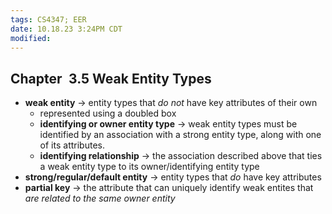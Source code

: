 ```yaml
---
tags: CS4347; EER
date: 10.18.23 3:24PM CDT
modified: 
---
```


Chapter 3.5 Weak Entity Types
-----------------------------

+ **weak entity** -> entity types that _do not_ have key attributes of their own
    + represented using a doubled box
    + **identifying or owner entity type** -> weak entity types must be identified
          by an association with a strong entity type, along with one of its
          attributes.
    + **identifying relationship** -> the association described above that ties a
          weak entity type to its owner/identifying entity type 
+ **strong/regular/default entity** -> entity types that _do_ have key attributes
+ **partial key** -> the attribute that can uniquely identify weak entites that
    _are related to the same owner entity_
